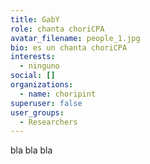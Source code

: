 ```yaml
---
title: GabY
role: chanta choriCPA
avatar_filename: people_1.jpg
bio: es un chanta choriCPA
interests:
  - ninguno
social: []
organizations:
  - name: choripint
superuser: false
user_groups:
  - Researchers
---
```

bla bla bla